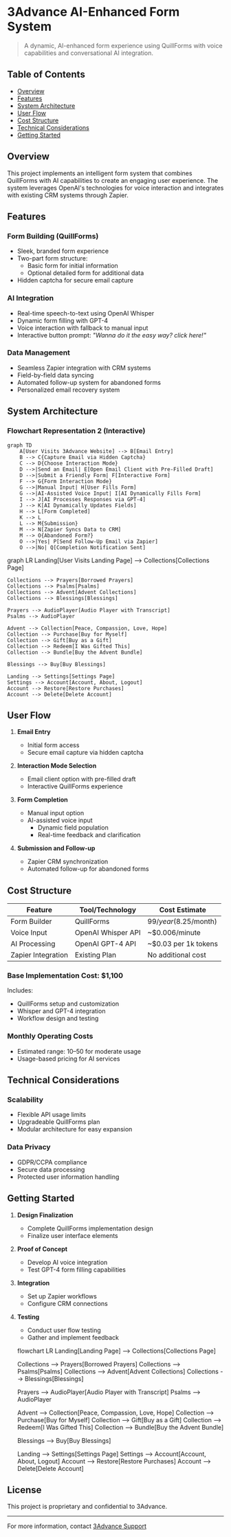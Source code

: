 # 3Advance AI-Enhanced Form System

> A dynamic, AI-enhanced form experience using QuillForms with voice capabilities and conversational AI integration.

## Table of Contents
- [Overview](#overview)
- [Features](#features)
- [System Architecture](#system-architecture)
- [User Flow](#user-flow)
- [Cost Structure](#cost-structure)
- [Technical Considerations](#technical-considerations)
- [Getting Started](#getting-started)

## Overview

This project implements an intelligent form system that combines QuillForms with AI capabilities to create an engaging user experience. The system leverages OpenAI's technologies for voice interaction and integrates with existing CRM systems through Zapier.

## Features

### Form Building (QuillForms)
- Sleek, branded form experience
- Two-part form structure:
  - Basic form for initial information
  - Optional detailed form for additional data
- Hidden captcha for secure email capture

### AI Integration
- Real-time speech-to-text using OpenAI Whisper
- Dynamic form filling with GPT-4
- Voice interaction with fallback to manual input
- Interactive button prompt: *"Wanna do it the easy way? click here!"*

### Data Management
- Seamless Zapier integration with CRM systems
- Field-by-field data syncing
- Automated follow-up system for abandoned forms
- Personalized email recovery system

## System Architecture


### Flowchart Representation 2 (Interactive)
```mermaid
graph TD
    A[User Visits 3Advance Website] --> B[Email Entry]
    B --> C{Capture Email via Hidden Captcha}
    C --> D{Choose Interaction Mode}
    D -->|Send an Email| E[Open Email Client with Pre-Filled Draft]
    D -->|Submit a Friendly Form| F[Interactive Form]
    F --> G{Form Interaction Mode}
    G -->|Manual Input| H[User Fills Form]
    G -->|AI-Assisted Voice Input| I[AI Dynamically Fills Form]
    I --> J[AI Processes Responses via GPT-4]
    J --> K[AI Dynamically Updates Fields]
    H --> L[Form Completed]
    K --> L
    L --> M{Submission}
    M --> N[Zapier Syncs Data to CRM]
    M --> O{Abandoned Form?}
    O -->|Yes| P[Send Follow-Up Email via Zapier]
    O -->|No| Q[Completion Notification Sent]
```


graph LR
    Landing[User Visits Landing Page] --> Collections[Collections Page]
    
    Collections --> Prayers[Borrowed Prayers]
    Collections --> Psalms[Psalms]
    Collections --> Advent[Advent Collections]
    Collections --> Blessings[Blessings]
    
    Prayers --> AudioPlayer[Audio Player with Transcript]
    Psalms --> AudioPlayer
    
    Advent --> Collection[Peace, Compassion, Love, Hope]
    Collection --> Purchase[Buy for Myself]
    Collection --> Gift[Buy as a Gift]
    Collection --> Redeem[I Was Gifted This]
    Collection --> Bundle[Buy the Advent Bundle]
    
    Blessings --> Buy[Buy Blessings]
    
    Landing --> Settings[Settings Page]
    Settings --> Account[Account, About, Logout]
    Account --> Restore[Restore Purchases]
    Account --> Delete[Delete Account]

## User Flow

1. **Email Entry**
   - Initial form access
   - Secure email capture via hidden captcha

2. **Interaction Mode Selection**
   - Email client option with pre-filled draft
   - Interactive QuillForms experience

3. **Form Completion**
   - Manual input option
   - AI-assisted voice input
     - Dynamic field population
     - Real-time feedback and clarification

4. **Submission and Follow-up**
   - Zapier CRM synchronization
   - Automated follow-up for abandoned forms

## Cost Structure

| Feature | Tool/Technology | Cost Estimate |
|---------|----------------|---------------|
| Form Builder | QuillForms | $99/year ($8.25/month) |
| Voice Input | OpenAI Whisper API | ~$0.006/minute |
| AI Processing | OpenAI GPT-4 API | ~$0.03 per 1k tokens |
| Zapier Integration | Existing Plan | No additional cost |

### Base Implementation Cost: $1,100
Includes:
- QuillForms setup and customization
- Whisper and GPT-4 integration
- Workflow design and testing

### Monthly Operating Costs
- Estimated range: $10–$50 for moderate usage
- Usage-based pricing for AI services

## Technical Considerations

### Scalability
- Flexible API usage limits
- Upgradeable QuillForms plan
- Modular architecture for easy expansion

### Data Privacy
- GDPR/CCPA compliance
- Secure data processing
- Protected user information handling

## Getting Started

1. **Design Finalization**
   - Complete QuillForms implementation design
   - Finalize user interface elements

2. **Proof of Concept**
   - Develop AI voice integration
   - Test GPT-4 form filling capabilities

3. **Integration**
   - Set up Zapier workflows
   - Configure CRM connections

4. **Testing**
   - Conduct user flow testing
   - Gather and implement feedback


   flowchart LR
    Landing[Landing Page] --> Collections[Collections Page]
    
    Collections --> Prayers[Borrowed Prayers]
    Collections --> Psalms[Psalms]
    Collections --> Advent[Advent Collections]
    Collections --> Blessings[Blessings]
    
    Prayers --> AudioPlayer[Audio Player with Transcript]
    Psalms --> AudioPlayer
    
    Advent --> Collection[Peace, Compassion, Love, Hope]
    Collection --> Purchase[Buy for Myself]
    Collection --> Gift[Buy as a Gift]
    Collection --> Redeem[I Was Gifted This]
    Collection --> Bundle[Buy the Advent Bundle]
    
    Blessings --> Buy[Buy Blessings]
    
    Landing --> Settings[Settings Page]
    Settings --> Account[Account, About, Logout]
    Account --> Restore[Restore Purchases]
    Account --> Delete[Delete Account]

## License

This project is proprietary and confidential to 3Advance.

---
For more information, contact [3Advance Support](https://3advance.com/contact)
